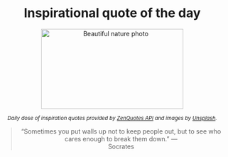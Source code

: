 
<div align="center">

# Inspirational quote of the day

<img src="./data/photo.jpeg" alt="Beautiful nature photo" width="320" height="180">

<sub><i>Daily dose of inspiration quotes provided by [ZenQuotes API](https://zenquotes.io/) and images by [Unsplash](https://unsplash.com/).</i></sub>


<blockquote>&ldquo;Sometimes you put walls up not to keep people out, but to see who cares enough to break them down.&rdquo; &mdash; <footer>Socrates</footer></blockquote>

</div>

